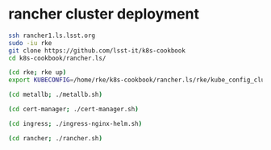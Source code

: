 rancher cluster deployment
==========================

```bash
ssh rancher1.ls.lsst.org
sudo -iu rke
git clone https://github.com/lsst-it/k8s-cookbook
cd k8s-cookbook/rancher.ls/

(cd rke; rke up)
export KUBECONFIG=/home/rke/k8s-cookbook/rancher.ls/rke/kube_config_cluster.yml

(cd metallb; ./metallb.sh)

(cd cert-manager; ./cert-manager.sh)

(cd ingress; ./ingress-nginx-helm.sh)

(cd rancher; ./rancher.sh)
```
